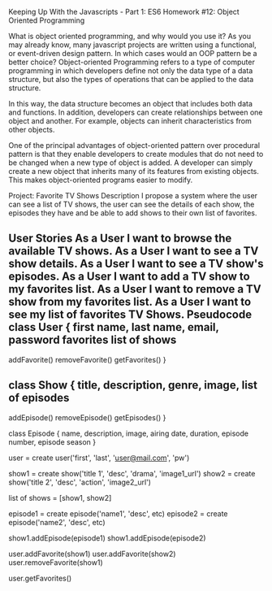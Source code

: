 Keeping Up With the Javascripts - Part 1: ES6
Homework #12: Object Oriented Programming

What is object oriented programming, and why would you use it? As you may already know, many javascript projects are written using a functional, or event-driven design pattern. In which cases would an OOP pattern be a better choice?
Object-oriented Programming refers to a type of computer programming in which developers define not only the data type of a data structure, but also the types of operations that can be applied to the data structure.

In this way, the data structure becomes an object that includes both data and functions. In addition, developers can create relationships between one object and another. For example, objects can inherit characteristics from other objects.

One of the principal advantages of object-oriented pattern over procedural pattern is that they enable developers to create modules that do not need to be changed when a new type of object is added. A developer can simply create a new object that inherits many of its features from existing objects. This makes object-oriented programs easier to modify.

Project: Favorite TV Shows
Description
I propose a system where the user can see a list of TV shows, the user can see the details of each show, the episodes they have and be able to add shows to their own list of favorites.

User Stories
As a User I want to browse the available TV shows.
As a User I want to see a TV show details.
As a User I want to see a TV show's episodes.
As a User I want to add a TV show to my favorites list.
As a User I want to remove a TV show from my favorites list.
As a User I want to see my list of favorites TV Shows.
Pseudocode
class User {
  first name,
  last name,
  email,
  password
  favorites list of shows
  ---
  addFavorite()
  removeFavorite()
  getFavorites()
}

class Show {
  title,
  description,
  genre,
  image,
  list of episodes
  ---
  addEpisode()
  removeEpisode()
  getEpisodes()
}

class Episode {
  name,
  description,
  image,
  airing date,
  duration,
  episode number,
  episode season
}

user = create user('first', 'last', 'user@mail.com', 'pw')

show1 = create show('title 1', 'desc', 'drama', 'image1_url')
show2 = create show('title 2', 'desc', 'action', 'image2_url')

list of shows = [show1, show2]

episode1 = create episode('name1', 'desc', etc)
episode2 = create episode('name2', 'desc', etc)

show1.addEpisode(episode1)
show1.addEpisode(episode2)

user.addFavorite(show1)
user.addFavorite(show2)
user.removeFavorite(show1)

user.getFavorites()